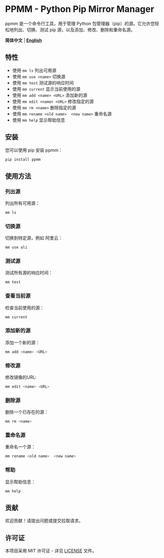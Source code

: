 # PPMM - Python Pip Mirror Manager

ppmm 是一个命令行工具，用于管理 Python 包管理器（pip）的源。它允许您轻松地列出、切换、测试 pip 源，以及添加、修改、删除和重命名源。

**简体中文**  |  [**English**](./README.en.md)

## 特性

- 使用 `mm ls` 列出可用源
- 使用 `mm use <name>` 切换源
- 使用 `mm test` 测试源的响应时间
- 使用 `mm current` 显示当前使用的源
- 使用 `mm add <name> <URL>` 添加新的源
- 使用 `mm edit <name> <URL>` 修改指定的源
- 使用 `mm rm <name>` 删除指定的源
- 使用 `mm rename <old name>  <new name>` 重命名源
- 使用 `mm help` 显示帮助信息

## 安装

您可以使用 pip 安装 ppmm：

```bash
pip install ppmm
```

## 使用方法

### 列出源

列出所有可用源：

```bash
mm ls
```

### 切换源

切换到特定源，例如 阿里云：

```bash
mm use ali
```

### 测试源

测试所有源的响应时间：

```bash
mm test
```

### 查看当前源

检查当前使用的源：

```bash
mm current
```

### 添加新的源

添加一个新的源：

```bash
mm add <name> <URL>
```

### 修改源

修改镜像的URL:

```bash
mm edit <name> <URL>
```

### 删除源

删除一个已存在的源：

```bash
mm rm <name>
```

### 重命名源

重命名一个源：

```bash
mm rename <old name>  <new name>
```

### 帮助

显示帮助信息：

```bash
mm help
```

## 贡献

欢迎贡献！请提出问题或提交拉取请求。

## 许可证

本项目采用 MIT 许可证 - 详见 [LICENSE](./LICENSE) 文件。
